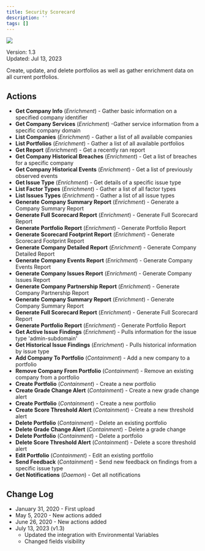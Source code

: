 ```yaml
---
title: Security Scorecard
description: ''
tags: []
---
```


![](/img/platform-services/automation-service/app-central/logos/security-scorecard.png)

Version: 1.3  
Updated: Jul 13, 2023

Create, update, and delete portfolios as well as gather enrichment data on all current portfolios.

## Actions

* **Get Company Info** (*Enrichment*) - Gather basic information on a specified company identifier
* **Get Company Services** (*Enrichment*) -Gather service information from a specific company domain
* **List Companies** (*Enrichment*) - Gather a list of all available companies
* **List Portfolios** (*Enrichment*) - Gather a list of all available portfolios
* **Get Report** (*Enrichment*) - Get a recently ran report
* **Get Company Historical Breaches** (*Enrichment*) - Get a list of breaches for a specific company
* **Get Company Historical Events** (*Enrichment*) - Get a list of previously observed events
* **Get Issue Type** (*Enrichment*) - Get details of a specific issue type
* **List Factor Types** (*Enrichment*) - Gather a list of all factor types
* **List Issues Types** (*Enrichment*) - Gather a list of all issue types
* **Generate Company Summary Report** (*Enrichment*) - Generate a Company Summary Report
* **Generate Full Scorecard Report** (*Enrichment*) - Generate Full Scorecard Report
* **Generate Portfolio Report** (*Enrichment*) - Generate Portfolio Report
* **Generate Scorecard Footprint Report** (*Enrichment*) - Generate Scorecard Footprint Report
* **Generate Company Detailed Report** (*Enrichment*) - Generate Company Detailed Report
* **Generate Company Events Report** (*Enrichment*) - Generate Company Events Report
* **Generate Company Issues Report** (*Enrichment*) - Generate Company Issues Report
* **Generate Company Partnership Report** (*Enrichment*) - Generate Company Partnership Report
* **Generate Company Summary Report** (*Enrichment*) - Generate Company Summary Report
* **Generate Full Scorecard Report** (*Enrichment*) - Generate Full Scorecard Report
* **Generate Portfolio Report** (*Enrichment*) - Generate Portfolio Report
* **Get Active Issue Findings** (*Enrichment*) - Pulls information for the issue type 'admin-subdomain'
* **Get Historical Issue Findings** (*Enrichment*) - Pulls historical information by issue type
* **Add Company To Portfolio** (*Containment*) - Add a new company to a portfolio
* **Remove Company From Portfolio** (*Containment*) - Remove an existing company from a portfolio
* **Create Portfolio** (*Containment*) - Create a new portfolio
* **Create Grade Change Alert** (*Containment*) - Create a new grade change alert
* **Create Portfolio** (*Containment*) - Create a new portfolio
* **Create Score Threshold Alert** (*Containment*) - Create a new threshold alert
* **Delete Portfolio** (*Containment*) - Delete an existing portfolio
* **Delete Grade Change Alert** (*Containment*) - Delete a grade change
* **Delete Portfolio** (*Containment*) - Delete a portfolio
* **Delete Score Threshold Alert** (*Containment*) - Delete a score threshold alert
* **Edit Portfolio** (*Containment*) - Edit an existing portfolio
* **Send Feedback** (*Containment*) - Send new feedback on findings from a specific issue type
* **Get Notifications** (*Daemon*) - Get all notifications

## Change Log

* January 31, 2020 - First upload
* May 5, 2020 - New actions added
* June 26, 2020 - New actions added
* July 13, 2023 (v1.3)
	+ Updated the integration with Environmental Variables
	+ Changed fields visibility
